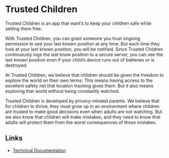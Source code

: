 # Trusted Children

Trusted Children is an app that want’s to keep your children safe while setting them free.

With Trusted Children, you can grant someone you trust ongoing permission to see your last known position at any time. But each time they look at your last known position, you will be notified. Since Trusted Children continuously logs the last know position to a secure server, you can see the last known position even if your child’s device runs out of batteries or is destroyed.

At Trusted Children, we believe that children should be given the freedom to explore the world on their own terms. This means having access to the excellent safety net that location tracking gives them. But it also means exploring that world without being constantly watched.

Trusted Children is developed by privacy-minded parents. We believe that for children to thrive, they must grow up in an environment where children are trusted to make good decisions even when adults are not watching. But we also know that children will make mistakes, and they need to know that adults will protect them from the worst consequences of those mistakes.

## Links
* [Technical Documentation](https://github.com/ArmyAntSEC/TrustedChildren/wiki)


